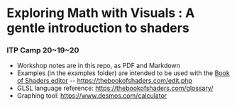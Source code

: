 # Exploring Math with Visuals : A gentle introduction to shaders

### ITP Camp 20~19~20

* Workshop notes are in this repo, as PDF and Markdown
* Examples (in the examples folder) are intended to be used with the [Book of Shaders editor](https://thebookofshaders.com/edit.php) -- https://thebookofshaders.com/edit.php
* GLSL language reference: https://thebookofshaders.com/glossary/
* Graphing tool: https://www.desmos.com/calculator
